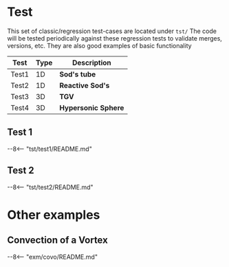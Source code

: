 # Test

This set of classic/regression test-cases are located under `tst/`
The code will be tested periodically against these regression tests to validate merges, versions, etc. They are also good examples of basic functionality


| Test                        |  Type          | Description                                                  |
| --------------------------- | ---------------|    --------------------------------------------------------- |
| Test1                       | 1D             |   **Sod's tube**                              |
| Test2                       | 1D             |   **Reactive Sod's**                              |
| Test3                       | 3D             |   **TGV**                              |
| Test4                       | 3D             |   **Hypersonic Sphere**                              |



## Test 1

--8<-- "tst/test1/README.md"

## Test 2

--8<-- "tst/test2/README.md"


# Other examples

## Convection of a Vortex

--8<-- "exm/covo/README.md"
